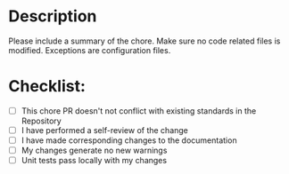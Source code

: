 # Description

Please include a summary of the chore. Make sure no code related files is modified. Exceptions are configuration files.

# Checklist:

- [ ] This chore PR doesn't not conflict with existing standards in the Repository
- [ ] I have performed a self-review of the change
- [ ] I have made corresponding changes to the documentation
- [ ] My changes generate no new warnings
- [ ] Unit tests pass locally with my changes
